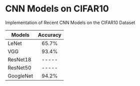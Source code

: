 # CNN Models on CIFAR10

Implementation of Recent CNN Models on the CIFAR10 Dataset

| Models        | Accuracy      |
| ------------- |:-------------:|
| LeNet         | 65.7%         |
| VGG           | 93.4%         |
| ResNet18      | -----         |
| ResNet50      | -----         |
| GoogleNet     | 94.2%         |